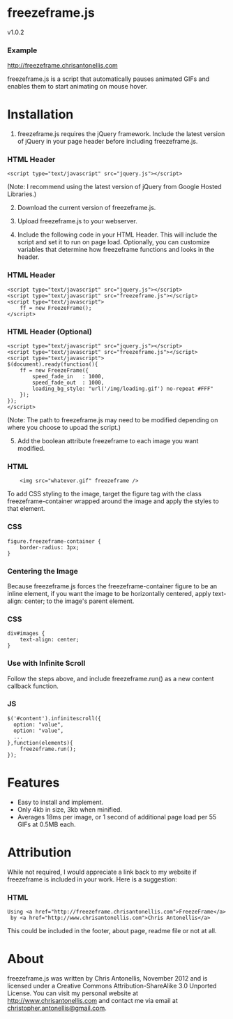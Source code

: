 freezeframe.js
==============
v1.0.2

### Example
http://freezeframe.chrisantonellis.com

freezeframe.js is a script that automatically pauses animated GIFs and enables them to start animating on mouse hover.

Installation
============

1. freezeframe.js requires the jQuery framework. Include the latest version of jQuery in your page header before including freezeframe.js.

### HTML Header
	<script type="text/javascript" src="jquery.js"></script>

(Note: I recommend using the latest version of jQuery from Google Hosted Libraries.)

2. Download the current version of freezeframe.js.

3. Upload freezeframe.js to your webserver.

4. Include the following code in your HTML Header. This will include the script and set it to run on page load. Optionally, you can customize variables that determine how freezeframe functions and looks in the header.

### HTML Header
	<script type="text/javascript" src="jquery.js"></script>
	<script type="text/javascript" src="freezeframe.js"></script>
	<script type="text/javascript">
		ff = new FreezeFrame();
	</script>

### HTML Header (Optional)
	<script type="text/javascript" src="jquery.js"></script>
	<script type="text/javascript" src="freezeframe.js"></script>
	<script type="text/javascript">
	$(document).ready(function(){
		ff = new FreezeFrame({
			speed_fade_in	: 1000,
			speed_fade_out	: 1000,
			loading_bg_style: "url('/img/loading.gif') no-repeat #FFF"
		});
	});
	</script>

(Note: The path to freezeframe.js may need to be modified depending on where you choose to upoad the script.)

5. Add the boolean attribute freezeframe to each image you want modified.

### HTML
		<img src="whatever.gif" freezeframe />

To add CSS styling to the image, target the figure tag with the class freezeframe-container wrapped around the image and apply the styles to that element.

### CSS
	figure.freezeframe-container {
		border-radius: 3px;
	}

### Centering the Image
Because freezeframe.js forces the freezeframe-container figure to be an inline element, if you want the image to be horizontally centered, apply text-align: center; to the image's parent element.
### CSS
	div#images {
		text-align: center;
	}

### Use with Infinite Scroll

Follow the steps above, and include freezeframe.run() as a new content callback function.

### JS
	$('#content').infinitescroll({
	  option: "value",
	  option: "value",
	  ...
	},function(elements){
		freezeframe.run();
	});

Features
========

+ Easy to install and implement.
+ Only 4kb in size, 3kb when minified.
+ Averages 18ms per image, or 1 second of additional page load per 55 GIFs at 0.5MB each.

Attribution
===========
While not required, I would appreciate a link back to my website if freezeframe is included in your work. Here is a suggestion:

### HTML
	Using <a href="http://freezeframe.chrisantonellis.com">FreezeFrame</a>
	 by <a href="http://www.chrisantonellis.com">Chris Antonellis</a>
This could be included in the footer, about page, readme file or not at all.

About
=====
freezeframe.js was written by Chris Antonellis, November 2012 and is licensed under a Creative Commons Attribution-ShareAlike 3.0 Unported License. You can visit my personal website at http://www.chrisantonellis.com and contact me via email at christopher.antonellis@gmail.com.